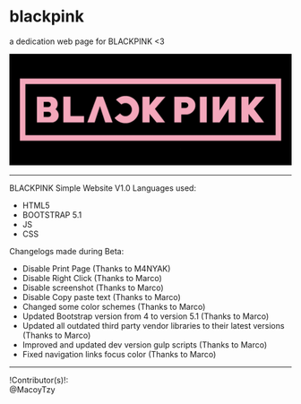 # blackpink
a dedication web page for BLACKPINK &lt;3

![](assets/img/blackpinklogo.jpg)

-----------------
BLACKPINK Simple Website V1.0
Languages used:
- HTML5
- BOOTSTRAP 5.1
- JS
- CSS

Changelogs made during Beta:
- Disable Print Page (Thanks to M4NYAK)
- Disable Right Click (Thanks to Marco)
- Disable screenshot (Thanks to Marco)
- Disable Copy paste text (Thanks to Marco)
- Changed some color schemes (Thanks to Marco)
- Updated Bootstrap version from 4 to version 5.1 (Thanks to Marco)
- Updated all outdated third party vendor libraries to their latest versions (Thanks to Marco)
- Improved and updated dev version gulp scripts (Thanks to Marco)
- Fixed navigation links focus color (Thanks to Marco)
--------
!Contributor(s)!: <br>
@MacoyTzy <br>

